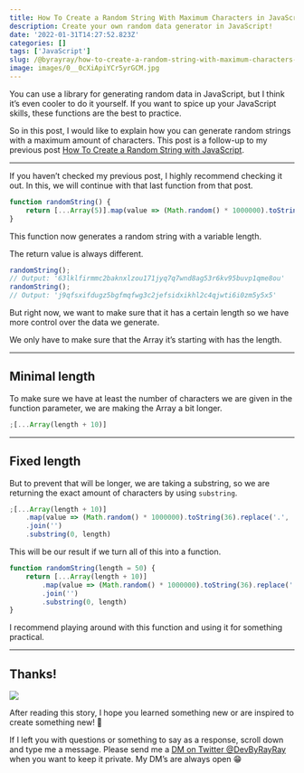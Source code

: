 ```yaml
---
title: How To Create a Random String With Maximum Characters in JavaScript
description: Create your own random data generator in JavaScript!
date: '2022-01-31T14:27:52.823Z'
categories: []
tags: ['JavaScript']
slug: /@byrayray/how-to-create-a-random-string-with-maximum-characters-in-javascript-389ea3698721
image: images/0__0cXiApiYCr5yrGCM.jpg
---
```


You can use a library for generating random data in JavaScript, but I think it’s even cooler to do it yourself. If you want to spice up your JavaScript skills, these functions are the best to practice.

So in this post, I would like to explain how you can generate random strings with a maximum amount of characters. This post is a follow-up to my previous post [How To Create a Random String with JavaScript](https://hasnode.byrayray.dev/how-to-create-a-random-string-with-javascript).

---

If you haven’t checked my previous post, I highly recommend checking it out. In this, we will continue with that last function from that post.

```js
function randomString() {
	return [...Array(5)].map(value => (Math.random() * 1000000).toString(36).replace('.', '')).join('')
}
```

This function now generates a random string with a variable length.

The return value is always different.

```js
randomString();
// Output: '63lklfirmmc2baknxlzou171jyq7q7wnd8ag53r6kv95buvp1qme8ou'
randomString();
// Output: 'j9qfsxifdugz5bgfmqfwg3c2jefsidxikhl2c4qjwti6i0zm5y5x5'
```

But right now, we want to make sure that it has a certain length so we have more control over the data we generate.

We only have to make sure that the Array it’s starting with has the length.

---
## Minimal length

To make sure we have at least the number of characters we are given in the function parameter, we are making the Array a bit longer.

```js
;[...Array(length + 10)]
```

---
## Fixed length

But to prevent that will be longer, we are taking a substring, so we are returning the exact amount of characters by using `substring`.

```js
;[...Array(length + 10)]
	.map(value => (Math.random() * 1000000).toString(36).replace('.', ''))
	.join('')
	.substring(0, length)
```

This will be our result if we turn all of this into a function.

```js
function randomString(length = 50) {
	return [...Array(length + 10)]
		.map(value => (Math.random() * 1000000).toString(36).replace('.', ''))
		.join('')
		.substring(0, length)
}
```

I recommend playing around with this function and using it for something practical.

---
## Thanks!

![](/images/0__4aTcitCaVTWHHeiO.jpg)

After reading this story, I hope you learned something new or are inspired to create something new! 🤗

If I left you with questions or something to say as a response, scroll down and type me a message. Please send me a [DM on Twitter @DevByRayRay](https://twitter.com/@devbyrayray) when you want to keep it private. My DM’s are always open 😁
